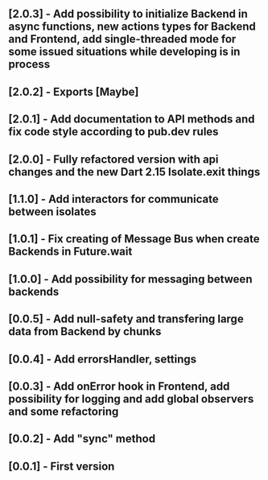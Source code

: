 ## [2.0.3] - Add possibility to initialize Backend in async functions, new actions types for Backend and Frontend, add single-threaded mode for some issued situations while developing is in process
## [2.0.2] - Exports [Maybe<T>]
## [2.0.1] - Add documentation to API methods and fix code style according to pub.dev rules
## [2.0.0] - Fully refactored version with api changes and the new Dart 2.15 Isolate.exit things
## [1.1.0] - Add interactors for communicate between isolates
## [1.0.1] - Fix creating of Message Bus when create Backends in Future.wait
## [1.0.0] - Add possibility for messaging between backends
## [0.0.5] - Add null-safety and transfering large data from Backend by chunks
## [0.0.4] - Add errorsHandler, settings
## [0.0.3] - Add onError hook in Frontend, add possibility for logging and add global observers and some refactoring
## [0.0.2] - Add "sync" method
## [0.0.1] - First version
